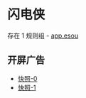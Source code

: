 # 闪电侠

存在 1 规则组 - [app.esou](/src/apps/app.esou.ts)

## 开屏广告

- [快照-0](https://i.gkd.li/import/13187789)
- [快照-1](https://i.gkd.li/import/13459241)
